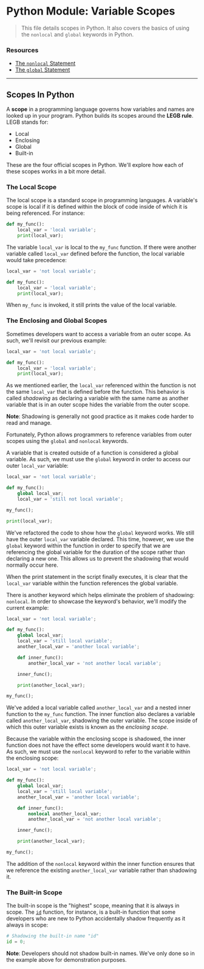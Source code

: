 # Python Module: Variable Scopes

> This file details scopes in Python. It also covers the basics of using the `nonlocal` and `global` keywords in Python.

### Resources

* [The `nonlocal` Statement](https://docs.python.org/3/reference/simple_stmts.html#the-nonlocal-s)
* [The `global` Statement](https://docs.python.org/3/reference/simple_stmts.html#the-nonlocal-s)

---

## Scopes In Python

A **scope** in a programming language governs how variables and names are looked up in your program. Python builds its scopes around the **LEGB rule**. LEGB stands for:

- Local
- Enclosing
- Global
- Built-in

These are the four official scopes in Python. We'll explore how each of these scopes works in a bit more detail.

### The Local Scope

The local scope is a standard scope in programming languages. A variable's scope is local if it is defined within the block of code inside of which it is being referenced. For instance:

```py
def my_func():
    local_var = 'local variable';
    print(local_var);
```

The variable `local_var` is local to the `my_func` function. If there were another variable called `local_var` defined before the function, the local variable would take precedence:

```py
local_var = 'not local variable';

def my_func():
    local_var = 'local variable';
    print(local_var);
```

When `my_func` is invoked, it still prints the value of the local variable.

### The Enclosing and Global Scopes

Sometimes developers want to access a variable from an outer scope. As such, we'll revisit our previous example:

```py
local_var = 'not local variable';

def my_func():
    local_var = 'local variable';
    print(local_var);
```

As we mentioned earlier, the `local_var` referenced within the function is not the same `local_var` that is defined before the function. This behavior is called *shadowing* as declaring a variable with the same name as another variable that is in an outer scope hides the variable from the outer scope.

**Note**: Shadowing is generally not good practice as it makes code harder to read and manage.

Fortunately, Python allows programmers to reference variables from outer scopes using the `global` and `nonlocal` keywords.

A variable that is created outside of a function is considered a global variable. As such, we must use the `global` keyword in order to access our outer `local_var` variable:

```py
local_var = 'not local variable';

def my_func():
    global local_var;
    local_var = 'still not local variable';

my_func();

print(local_var);
```

We've refactored the code to show how the `global` keyword works. We still have the outer `local_var` variable declared. This time, however, we use the `global` keyword within the function in order to specify that we are referencing the global variable for the duration of the scope rather than declaring a new one. This allows us to prevent the shadowing that would normally occur here.

When the print statement in the script finally executes, it is clear that the `local_var` variable within the function references the global variable.

There is another keyword which helps eliminate the problem of shadowing: `nonlocal`. In order to showcase the keyword's behavior, we'll modify the current example:

```py
local_var = 'not local variable';

def my_func():
    global local_var;
    local_var = 'still local variable';
    another_local_var = 'another local variable';

    def inner_func():
        another_local_var = 'not another local variable';

    inner_func();

    print(another_local_var);

my_func();
```

We've added a local variable called `another_local_var` and a nested inner function to the `my_func` function. The inner function also declares a variable called `another_local_var`, shadowing the outer variable. The scope inside of which this outer variable exists is known as the *enclosing scope*.


Because the variable within the enclosing scope is shadowed, the inner function does not have the effect some developers would want it to have. As such, we must use the `nonlocal` keyword to refer to the variable within the enclosing scope:

```py
local_var = 'not local variable';

def my_func():
    global local_var;
    local_var = 'still local variable';
    another_local_var = 'another local variable';

    def inner_func():
        nonlocal another_local_var;
        another_local_var = 'not another local variable';

    inner_func();

    print(another_local_var);

my_func();
```

The addition of the `nonlocal` keyword within the inner function ensures that we reference the existing `another_local_var` variable rather than shadowing it.

### The Built-in Scope

The built-in scope is the "highest" scope, meaning that it is always in scope. The [`id`](https://docs.python.org/3/library/functions.html#id) function, for instance, is a built-in function that some developers who are new to Python accidentally shadow frequently as it always in scope:

```py
# Shadowing the built-in name "id"
id = 0;
```

**Note**: Developers should not shadow built-in names. We've only done so in the example above for demonstration purposes.